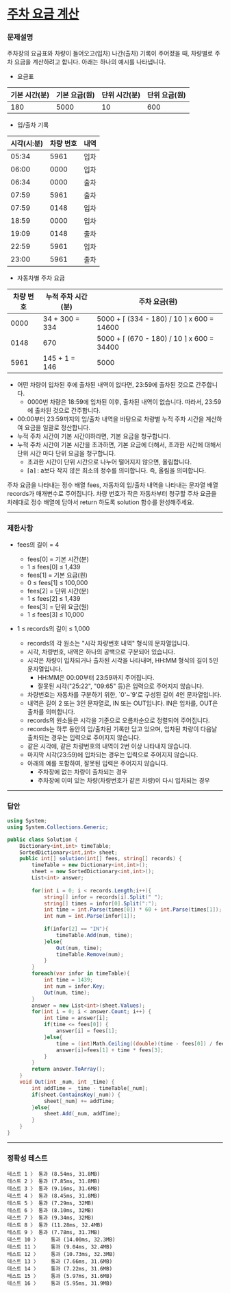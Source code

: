 # <a href="https://school.programmers.co.kr/learn/courses/30/lessons/92341">주차 요금 계산</a>

### 문제설명

주차장의 요금표와 차량이 들어오고(입차) 나간(출차) 기록이 주어졌을 때, 차량별로 주차 요금을 계산하려고 합니다. 아래는 하나의 예시를 나타냅니다.

 - 요금표

| 기본 시간(분) | 기본 요금(원) | 단위 시간(분) | 단위 요금(원) |
| ------- | ------- | ------- | ------- |
| 180 | 5000 | 10 | 600 |

 - 입/출차 기록

| 시각(시:분) | 차량 번호 | 내역 |
| ------- | ------- | ------- |
| 05:34 | 5961 | 입차 |
| 06:00 | 0000 | 입차 |
| 06:34 | 0000 | 출차 |
| 07:59 | 5961 | 출차 |
| 07:59 | 0148 | 입차 |
| 18:59 | 0000 | 입차 |
| 19:09 | 0148 | 출차 |
| 22:59 | 5961 | 입차 |
| 23:00 | 5961 | 출차 |

 - 자동차별 주차 요금

| 차량 번호 | 누적 주차 시간(분) | 주차 요금(원) |
| ------- | ------- | ------- |
| 0000 | 34 + 300 = 334 | 5000 + ⌈ (334 - 180) / 10 ⌉ x 600 = 14600 |
| 0148 | 670 | 5000 + ⌈ (670 - 180) / 10 ⌉ x 600 = 34400 |
| 5961 | 145 + 1 = 146 | 5000 |


 - 어떤 차량이 입차된 후에 출차된 내역이 없다면, 23:59에 출차된 것으로 간주합니다.
   - 0000번 차량은 18:59에 입차된 이후, 출차된 내역이 없습니다. 따라서, 23:59에 출차된 것으로 간주합니다.
 - 00:00부터 23:59까지의 입/출차 내역을 바탕으로 차량별 누적 주차 시간을 계산하여 요금을 일괄로 정산합니다.
 - 누적 주차 시간이 기본 시간이하라면, 기본 요금을 청구합니다.
 - 누적 주차 시간이 기본 시간을 초과하면, 기본 요금에 더해서, 초과한 시간에 대해서 단위 시간 마다 단위 요금을 청구합니다.
   - 초과한 시간이 단위 시간으로 나누어 떨어지지 않으면, 올림합니다.
   - ⌈a⌉ : a보다 작지 않은 최소의 정수를 의미합니다. 즉, 올림을 의미합니다.

주차 요금을 나타내는 정수 배열 fees, 자동차의 입/출차 내역을 나타내는 문자열 배열 records가 매개변수로 주어집니다. 차량 번호가 작은 자동차부터 청구할 주차 요금을 차례대로 정수 배열에 담아서 return 하도록 solution 함수를 완성해주세요.

***

### 제한사항

 - fees의 길이 = 4
   - fees[0] = 기본 시간(분)
   - 1 ≤ fees[0] ≤ 1,439
   - fees[1] = 기본 요금(원)
   - 0 ≤ fees[1] ≤ 100,000
   - fees[2] = 단위 시간(분)
   - 1 ≤ fees[2] ≤ 1,439
   - fees[3] = 단위 요금(원)
   - 1 ≤ fees[3] ≤ 10,000

 - 1 ≤ records의 길이 ≤ 1,000
   - records의 각 원소는 "시각 차량번호 내역" 형식의 문자열입니다.
   - 시각, 차량번호, 내역은 하나의 공백으로 구분되어 있습니다.
   - 시각은 차량이 입차되거나 출차된 시각을 나타내며, HH:MM 형식의 길이 5인 문자열입니다.
     - HH:MM은 00:00부터 23:59까지 주어집니다.
     - 잘못된 시각("25:22", "09:65" 등)은 입력으로 주어지지 않습니다.
   - 차량번호는 자동차를 구분하기 위한, `0'~'9'로 구성된 길이 4인 문자열입니다.
   - 내역은 길이 2 또는 3인 문자열로, IN 또는 OUT입니다. IN은 입차를, OUT은 출차를 의미합니다.
   - records의 원소들은 시각을 기준으로 오름차순으로 정렬되어 주어집니다.
   - records는 하루 동안의 입/출차된 기록만 담고 있으며, 입차된 차량이 다음날 출차되는 경우는 입력으로 주어지지 않습니다.
   - 같은 시각에, 같은 차량번호의 내역이 2번 이상 나타내지 않습니다.
   - 마지막 시각(23:59)에 입차되는 경우는 입력으로 주어지지 않습니다.
   - 아래의 예를 포함하여, 잘못된 입력은 주어지지 않습니다.
     - 주차장에 없는 차량이 출차되는 경우
     - 주차장에 이미 있는 차량(차량번호가 같은 차량)이 다시 입차되는 경우

***

### 답안
``` csharp
using System;
using System.Collections.Generic;

public class Solution {
    Dictionary<int,int> timeTable;
    SortedDictionary<int,int> sheet;
    public int[] solution(int[] fees, string[] records) {
        timeTable = new Dictionary<int,int>();
        sheet = new SortedDictionary<int,int>();
        List<int> answer;
        
        for(int i = 0; i < records.Length;i++){
            string[] infor = records[i].Split(" ");
            string[] times = infor[0].Split(":");
            int time = int.Parse(times[0]) * 60 + int.Parse(times[1]);
            int num = int.Parse(infor[1]);
            
            if(infor[2] == "IN"){
                timeTable.Add(num, time);
            }else{
                Out(num, time);
                timeTable.Remove(num);
            }
        }
        foreach(var infor in timeTable){
            int time = 1439;
            int num = infor.Key;
            Out(num, time);
        }
        answer = new List<int>(sheet.Values);
        for(int i = 0; i < answer.Count; i++) {
            int time = answer[i];
            if(time <= fees[0]) {
                answer[i] = fees[1];
            }else{
                time = (int)Math.Ceiling((double)(time - fees[0]) / fees[2]);
                answer[i]=fees[1] + time * fees[3];
            }
        }
        return answer.ToArray();
    }
    void Out(int _num, int _time) {
        int addTime = _time - timeTable[_num];
        if(sheet.ContainsKey(_num)) {
            sheet[_num] += addTime;
        }else{
            sheet.Add(_num, addTime);
        }
    }
}
```

***

### 정확성 테스트
```
테스트 1 〉	통과 (8.54ms, 31.8MB)
테스트 2 〉	통과 (7.85ms, 31.8MB)
테스트 3 〉	통과 (9.16ms, 31.6MB)
테스트 4 〉	통과 (8.45ms, 31.8MB)
테스트 5 〉	통과 (7.29ms, 32MB)
테스트 6 〉	통과 (8.10ms, 32MB)
테스트 7 〉	통과 (9.34ms, 32MB)
테스트 8 〉	통과 (11.28ms, 32.4MB)
테스트 9 〉	통과 (7.78ms, 31.7MB)
테스트 10 〉	통과 (14.00ms, 32.3MB)
테스트 11 〉	통과 (9.04ms, 32.4MB)
테스트 12 〉	통과 (10.73ms, 32.3MB)
테스트 13 〉	통과 (7.66ms, 31.6MB)
테스트 14 〉	통과 (7.22ms, 31.6MB)
테스트 15 〉	통과 (5.97ms, 31.6MB)
테스트 16 〉	통과 (5.95ms, 31.9MB)
```